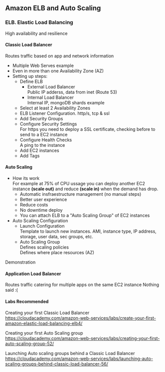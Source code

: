 ## Amazon ELB and Auto Scaling

### ELB. Elastic Load Balancing
High availability and resilience

#### Classic Load Balancer
Routes traffic based on app and network information

* Multiple Web Serves example
* Even in more than one Availability Zone (AZ)
* Setting up steps: 
	* Define ELB
      - External Load Balancer   
        Public IP adderss, data from inet (Route 53)
	  - Internal Load Balancer  
	    Internal IP, mongoDB shards example
    * Select at least 2 Availability Zones
    * ELB Listener Configuration. http/s, tcp & ssl
	* Add Security Groups
	* Configure Security Settings  
	  For https you need to deploy a SSL certificate, checking before to send to a EC2 instance
	* Configure Health Checks  
	  A ping to the instance
	* Add EC2 instances
	* Add Tags

#### Auto Scaling

* How its work  
For example at 75% of CPU ussage you can deploy another EC2 instance **(scale out)** and reduce **(scale in)**  when the demand has drop.
	* Automatic insfraestructure management (no manual steps)
	* Better user experience
	* Reduce costs
	* No downtime deploy
	* You can attach ELB to a "Auto Scaling Group" of EC2 instances
* Auto Scaling Configuration
	* Launch Configuration  
	  Template to launch new instances. AMI, instance type, IP address, storage, user data, sec groups, etc.
    - Auto Scaling Group  
      Defines scaling policies  
      Defines where place resources (AZ)
	  
Demonstration

#### Application Load Balancer
Routes traffic catering for multiple apps on the same EC2 instance
Nothing said :(


#### Labs Recommended

Creating your first Classic Load Balancer  
https://cloudacademy.com/amazon-web-services/labs/create-your-first-amazon-elastic-load-balancing-elb4/

Creating your first Auto Scaling group  
https://cloudacademy.com/amazon-web-services/labs/creating-your-first-auto-scaling-group-52/

Launching Auto scaling groups behind a Classic Load Balancer  
https://cloudacademy.com/amazon-web-services/labs/launching-auto-scaling-groups-behind-classic-load-balancer-56/

